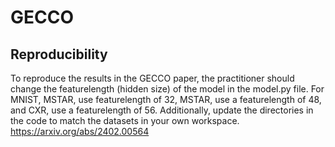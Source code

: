 # GECCO
## Reproducibility
To reproduce the results in the GECCO paper, the practitioner should change the featurelength (hidden size) of the model in the model.py file. For MNIST, MSTAR, use featurelength of 32, MSTAR, use a featurelength of 48, and CXR, use a featurelength of 56. 
Additionally, update the directories in the code to match the datasets in your own workspace.
https://arxiv.org/abs/2402.00564
